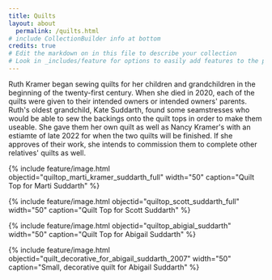 ```yaml
---
title: Quilts
layout: about
  permalink: /quilts.html
# include CollectionBuilder info at bottom
credits: true
# Edit the markdown on in this file to describe your collection
# Look in _includes/feature for options to easily add features to the page
---
```

Ruth Kramer began sewing quilts for her children and grandchildren in the beginning of the twenty-first century.  When she died in 2020, each of the quilts were given to their intended owners or intended owners' parents.  Ruth's oldest grandchild, Kate Suddarth, found some seamstresses who would be able to sew the backings onto the quilt tops in order to make them useable.  She gave them her own quilt as well as Nancy Kramer's with an estiamte of late 2022 for when the two quilts will be finished.  If she approves of their work, she intends to commission them to complete other relatives' quilts as well.

{% include feature/image.html objectid="quiltop_marti_kramer_suddarth_full" width="50" caption="Quilt Top for Marti Suddarth" %}

{% include feature/image.html objectid="quiltop_scott_suddarth_full" width="50" caption="Quilt Top for Scott Suddarth" %}

{% include feature/image.html objectid="quiltop_abigial_suddarth" width="50" caption="Quilt Top for Abigail Suddarth" %}

{% include feature/image.html objectid="quilt_decorative_for_abigail_suddarth_2007" width="50" caption="Small, decorative quilt for Abigail Suddarth" %}
